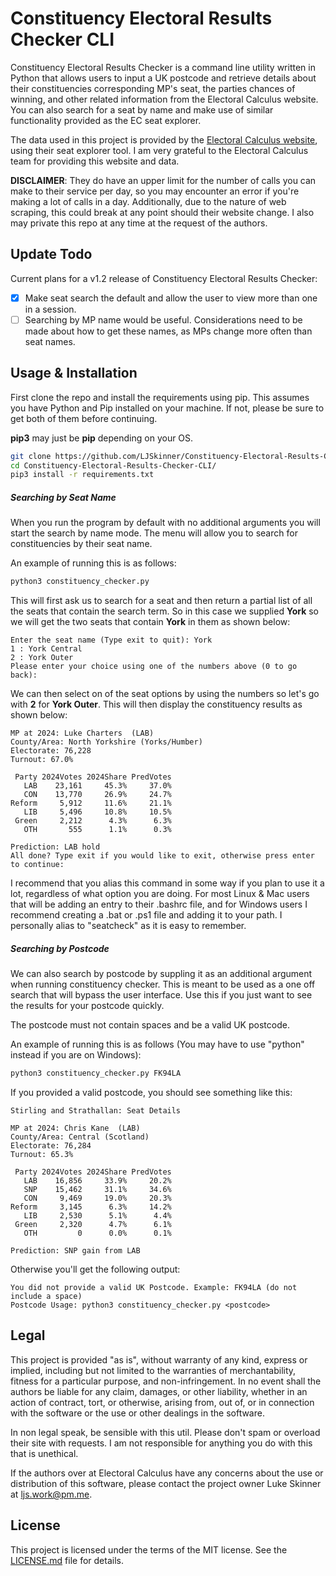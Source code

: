 # Constituency Electoral Results Checker CLI

Constituency Electoral Results Checker is a command line utility written in Python that allows users to input a UK postcode and retrieve details about their constituencies corresponding MP's seat, the parties chances of winning, and other related information from the Electoral Calculus website. You can also search for a seat by name and make use of  similar functionality provided as the EC seat explorer. 

The data used in this project is provided by the [Electoral Calculus website](https://www.electoralcalculus.co.uk/newseatlookup.html), using their seat explorer tool. I am very grateful to the Electoral Calculus team for providing this website and data. 

**DISCLAIMER**: They do have an upper limit for the number of calls you can make to their service per day, so you may encounter an error if you're making a lot of calls in a day. Additionally, due to the nature of web scraping, this could break at any point should their website change. I also may private this repo at any time at the request of the authors.

## Update Todo
Current plans for a v1.2 release of Constituency Electoral Results Checker:
- [x] Make seat search the default and allow the user to view more than one in a session.
- [ ] Searching by MP name would be useful. Considerations need to be made about how to get these names, as MPs change more often than seat names.

## Usage & Installation
First clone the repo and install the requirements using pip. This assumes you have Python and Pip installed on your machine. If not, please be sure to get both of them before continuing.

**pip3** may just be **pip** depending on your OS.

```bash
git clone https://github.com/LJSkinner/Constituency-Electoral-Results-Checker-CLI.git
cd Constituency-Electoral-Results-Checker-CLI/
pip3 install -r requirements.txt
```

##### Searching by Seat Name
When you run the program by default with no additional arguments you will start the search by name mode. The menu will allow you to search for constituencies by their seat name. 

An example of running this is as follows:
```bash
python3 constituency_checker.py 
```

This will first ask us to search for a seat and then return a partial list of all the seats that contain the search term. So in this case we supplied **York** so we will get the two seats that contain **York** in them as shown below:
```
Enter the seat name (Type exit to quit): York
1 : York Central
2 : York Outer
Please enter your choice using one of the numbers above (0 to go back):
```

We can then select on of the seat options by using the numbers so let's go with **2** for **York Outer**. This will then display the constituency results as shown below:
```
MP at 2024: Luke Charters  (LAB) 
County/Area: North Yorkshire (Yorks/Humber) 
Electorate: 76,228 
Turnout: 67.0% 

 Party 2024Votes 2024Share PredVotes
   LAB    23,161     45.3%     37.0%
   CON    13,770     26.9%     24.7%
Reform     5,912     11.6%     21.1%
   LIB     5,496     10.8%     10.5%
 Green     2,212      4.3%      6.3%
   OTH       555      1.1%      0.3%

Prediction: LAB hold
All done? Type exit if you would like to exit, otherwise press enter to continue:
```



I recommend that you alias this command in some way if you plan to use it a lot, regardless of what option you are doing. For most Linux & Mac users that will be adding an entry to their .bashrc file, and for Windows users I recommend creating a .bat or .ps1 file and adding it to your path. I personally alias to "seatcheck" as it is easy to remember. 

##### Searching by Postcode
We can also search by postcode by suppling it as an additional argument when running constituency checker. This is meant to be used as a one off search that will bypass the user interface. Use this if you just want to see the results for your postcode quickly.

The postcode must not contain spaces and be a valid UK postcode. 

An example of running this is as follows (You may have to use "python" instead if you are on Windows):
```bash
python3 constituency_checker.py FK94LA
```

If you provided a valid postcode, you should see something like this:
```
Stirling and Strathallan: Seat Details

MP at 2024: Chris Kane  (LAB) 
County/Area: Central (Scotland) 
Electorate: 76,284 
Turnout: 65.3% 

 Party 2024Votes 2024Share PredVotes
   LAB    16,856     33.9%     20.2%
   SNP    15,462     31.1%     34.6%
   CON     9,469     19.0%     20.3%
Reform     3,145      6.3%     14.2%
   LIB     2,530      5.1%      4.4%
 Green     2,320      4.7%      6.1%
   OTH         0      0.0%      0.1%

Prediction: SNP gain from LAB

```
Otherwise you'll get the following output:
```
You did not provide a valid UK Postcode. Example: FK94LA (do not include a space)
Postcode Usage: python3 constituency_checker.py <postcode>
```

## Legal

This project is provided "as is", without warranty of any kind, express or implied, including but not limited to the warranties of merchantability, fitness for a particular purpose, and non-infringement. In no event shall the authors be liable for any claim, damages, or other liability, whether in an action of contract, tort, or otherwise, arising from, out of, or in connection with the software or the use or other dealings in the software.

In non legal speak, be sensible with this util. Please don't spam or overload their site with requests. I am not responsible for anything you do with this that is unethical. 

If the authors over at Electoral Calculus have any concerns about the use or distribution of this software, please contact the project owner Luke Skinner at ljs.work@pm.me.

## License

This project is licensed under the terms of the MIT license. See the [LICENSE.md](LICENSE.md) file for details.
